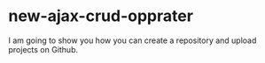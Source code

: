 # new-ajax-crud-opprater
I am going to show you how you can create a repository and upload projects on Github.
